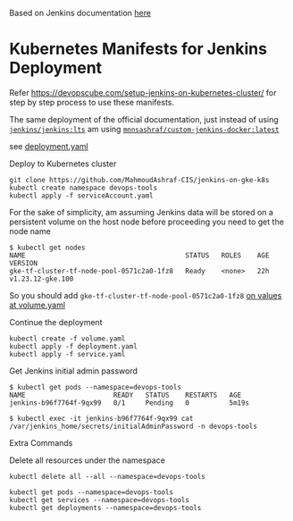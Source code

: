Based on Jenkins documentation [here](https://www.jenkins.io/doc/book/installing/kubernetes/)

# Kubernetes Manifests for Jenkins Deployment

Refer https://devopscube.com/setup-jenkins-on-kubernetes-cluster/ for step by step process to use these manifests.

The same deployment of the official documentation, just instead of using [`jenkins/jenkins:lts`](https://hub.docker.com/r/jenkins/jenkins) am using [`mnnsashraf/custom-jenkins-docker:latest`](https://hub.docker.com/r/mnnsashraf/custom-jenkins-docker)

see [deployment.yaml](deployment.yaml?plain=1#L22)


Deploy to Kubernetes cluster


```cli
git clone https://github.com/MahmoudAshraf-CIS/jenkins-on-gke-k8s
kubectl create namespace devops-tools
kubectl apply -f serviceAccount.yaml
```
For the sake of simplicity, am assuming Jenkins data will be stored on a persistent volume on the host node
before proceeding you need to get the node name 

```cli
$ kubectl get nodes
NAME                                        STATUS   ROLES    AGE   VERSION
gke-tf-cluster-tf-node-pool-0571c2a0-1fz8   Ready    <none>   22h   v1.23.12-gke.100
```

So you should add `gke-tf-cluster-tf-node-pool-0571c2a0-1fz8`
[on values at volume.yaml](volume.yaml?plain#L33)


Continue the deployment
```cli
kubectl create -f volume.yaml
kubectl apply -f deployment.yaml
kubectl apply -f service.yaml
```

Get Jenkins initial admin password

```cli
$ kubectl get pods --namespace=devops-tools
NAME                      READY   STATUS    RESTARTS   AGE
jenkins-b96f7764f-9qx99   0/1     Pending   0          5m19s
```

```
$ kubectl exec -it jenkins-b96f7764f-9qx99 cat /var/jenkins_home/secrets/initialAdminPassword -n devops-tools
```



Extra Commands

Delete all resources under the namespace 
```cli
kubectl delete all --all --namespace=devops-tools
```


```cli
kubectl get pods --namespace=devops-tools
kubectl get services --namespace=devops-tools
kubectl get deployments --namespace=devops-tools
```